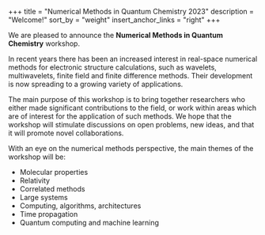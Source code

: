 +++
title = "Numerical Methods in Quantum Chemistry 2023"
description = "Welcome!"
sort_by = "weight"
insert_anchor_links = "right"
+++

We are pleased to announce the **Numerical Methods in Quantum Chemistry**
workshop. 

In recent years there has been an increased interest in real-space numerical
methods for electronic structure calculations, such as wavelets, multiwavelets,
finite field and finite difference methods. Their development is now spreading
to a growing variety of applications.

The main purpose of this workshop is to bring together researchers who either
made significant contributions to the field, or work within areas which are of
interest for the application of such methods. We hope that the workshop will
stimulate discussions on open problems, new ideas, and that it will promote
novel collaborations.

With an eye on the numerical methods perspective, the main themes of the
workshop will be:

- Molecular properties
- Relativity
- Correlated methods
- Large systems
- Computing, algorithms, architectures
- Time propagation
- Quantum computing and machine learning
